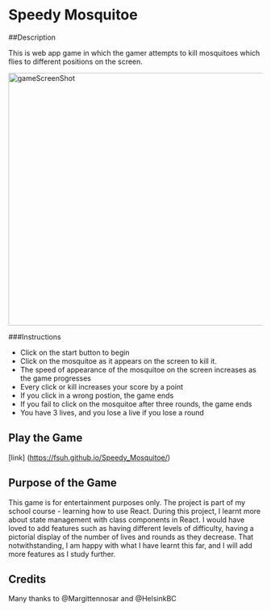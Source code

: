 # Speedy Mosquitoe

##Description

This is web app game in which the gamer attempts to kill mosquitoes which flies to different positions on the screen.


<img width="738" alt="gameScreenShot" src="https://user-images.githubusercontent.com/92304761/202905518-a4c0fe75-6c92-4169-bdce-c8916a6c32c0.png" height="500px" width="500px">

###Instructions

* Click on the start button to begin
* Click on the mosquitoe as it appears on the screen to kill it.
* The speed of appearance of the mosquitoe on the screen increases as the game progresses
* Every click or kill increases your score by a point
* If you click in a wrong postion, the game ends
* If you fail to click on the mosquitoe after three rounds, the game ends
* You have 3 lives, and you lose a live if you lose a round


## Play the Game

[link] (https://fsuh.github.io/Speedy_Mosquitoe/)

## Purpose of the Game

This game is for entertainment purposes only. The project is part of my school course - learning how to use React. During this project, I learnt more about state management  with class components in React. I would have loved to add features such as having different levels of difficulty, having a pictorial display of the number of lives and rounds as they decrease. That notwithstanding, I am happy with what I have learnt this far, and I will add more features as I study further.

## Credits

Many thanks to @Margittennosar and @HelsinkBC

